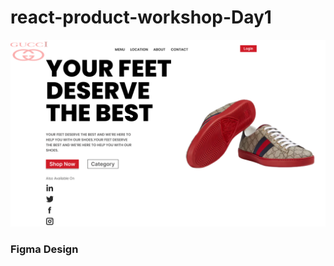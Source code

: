 # react-product-workshop-Day1
<img src="https://github.com/Amytrainer/react-product-workshop/blob/main/Product%20Page.png"></img>
### Figma Design 
<a href="https://www.figma.com/file/Dj8yXyLudQNA3Qhp1erKr4/React-Project-Gucci-Product-Page?type=design&node-id=0%3A1&mode=design&t=v0H6256G3SGsw2T1-1">
